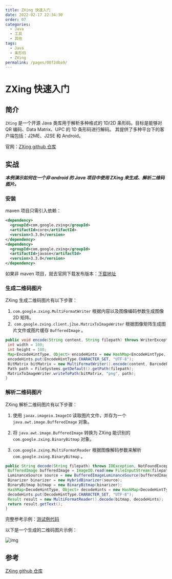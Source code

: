 ```yaml
---
title: ZXing 快速入门
date: 2022-02-17 22:34:30
order: 07
categories:
  - Java
  - 工具
  - 其他
tags:
  - Java
  - 条形码
  - ZXing
permalink: /pages/08f2dba9/
---
```


# ZXing 快速入门

## 简介

`ZXing` 是一个开源 Java 类库用于解析多种格式的 1D/2D 条形码。目标是能够对 QR 编码、Data Matrix、UPC 的 1D 条形码进行解码。 其提供了多种平台下的客户端包括：J2ME、J2SE 和 Android。

官网：[<u>ZXing github 仓库</u>](https://github.com/zxing/zxing)

## 实战

**_本例演示如何在一个非 android 的 Java 项目中使用 ZXing 来生成、解析二维码图片。_**

### 安装

maven 项目只需引入依赖：

```xml
<dependency>
  <groupId>com.google.zxing</groupId>
  <artifactId>core</artifactId>
  <version>3.3.0</version>
</dependency>
<dependency>
  <groupId>com.google.zxing</groupId>
  <artifactId>javase</artifactId>
  <version>3.3.0</version>
</dependency>
```

如果非 maven 项目，就去官网下载发布版本：[<u>下载地址</u>](https://github.com/zxing/zxing/releases)

### 生成二维码图片

ZXing 生成二维码图片有以下步骤：

1. `com.google.zxing.MultiFormatWriter` 根据内容以及图像编码参数生成图像 2D 矩阵。
2. ​ `com.google.zxing.client.j2se.MatrixToImageWriter` 根据图像矩阵生成图片文件或图片缓存 `BufferedImage` 。

```java
public void encode(String content, String filepath) throws WriterException, IOException {
 int width = 100;
 int height = 100;
 Map<EncodeHintType, Object> encodeHints = new HashMap<EncodeHintType, Object>();
 encodeHints.put(EncodeHintType.CHARACTER_SET, "UTF-8");
 BitMatrix bitMatrix = new MultiFormatWriter().encode(content, BarcodeFormat.QR_CODE, width, height, encodeHints);
 Path path = FileSystems.getDefault().getPath(filepath);
 MatrixToImageWriter.writeToPath(bitMatrix, "png", path);
}
```

### 解析二维码图片

ZXing 解析二维码图片有以下步骤：

1. 使用 `javax.imageio.ImageIO` 读取图片文件，并存为一个 `java.awt.image.BufferedImage` 对象。

2. 将 `java.awt.image.BufferedImage` 转换为 ZXing 能识别的 `com.google.zxing.BinaryBitmap` 对象。

3. `com.google.zxing.MultiFormatReader` 根据图像解码参数来解析 `com.google.zxing.BinaryBitmap` 。

```java
public String decode(String filepath) throws IOException, NotFoundException {
 BufferedImage bufferedImage = ImageIO.read(new FileInputStream(filepath));
 LuminanceSource source = new BufferedImageLuminanceSource(bufferedImage);
 Binarizer binarizer = new HybridBinarizer(source);
 BinaryBitmap bitmap = new BinaryBitmap(binarizer);
 HashMap<DecodeHintType, Object> decodeHints = new HashMap<DecodeHintType, Object>();
 decodeHints.put(DecodeHintType.CHARACTER_SET, "UTF-8");
 Result result = new MultiFormatReader().decode(bitmap, decodeHints);
 return result.getText();
}
```

完整参考示例：[<u>测试例代码</u>](https://github.com/dunwu/JavaParty/blob/master/toolbox/image/src/test/java/org/zp/image/QRCodeUtilTest.java)

以下是一个生成的二维码图片示例：

![img](http://upload-images.jianshu.io/upload_images/3101171-26b73730088f0ab8.png)

## 参考

[ZXing github 仓库](https://github.com/zxing/zxing)